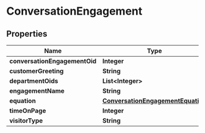 
# ConversationEngagement

## Properties
Name | Type | Description | Notes
------------ | ------------- | ------------- | -------------
**conversationEngagementOid** | **Integer** |  |  [optional]
**customerGreeting** | **String** |  |  [optional]
**departmentOids** | **List&lt;Integer&gt;** |  |  [optional]
**engagementName** | **String** |  |  [optional]
**equation** | [**ConversationEngagementEquation**](ConversationEngagementEquation.md) |  |  [optional]
**timeOnPage** | **Integer** |  |  [optional]
**visitorType** | **String** |  |  [optional]



